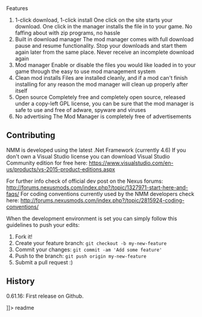 <snippet>
  <content><![CDATA[
# ${1:Nexus Mod Manager}
The Nexus Mod Manager (NMM) is a free and open source piece of software that allows you to download, install, update and manage your files through an easy to use interface. It integrates with the Nexus sites to provide you with a fast, efficient and much less hassled modding experience.

## Features
1. 1-click download, 1-click install
One click on the site starts your download. One click in the manager installs the file in to your game. No faffing about with zip programs, no hassle
2. Built in download manager
The mod manager comes with full download pause and resume functionality. Stop your downloads and start them again later from the same place. Never receive an incomplete download again
3. Mod manager
Enable or disable the files you would like loaded in to your game through the easy to use mod management system
4. Clean mod installs
Files are installed cleanly, and if a mod can't finish installing for any reason the mod manager will clean up properly after itself
5. Open source
Completely free and completely open source, released under a copy-left GPL license, you can be sure that the mod manager is safe to use and free of adware, spyware and viruses
6. No advertising
The Mod Manager is completely free of advertisements

## Contributing
NMM is developed using the latest .Net Framework (currently 4.6)
If you don't own a Visual Studio license you can download Visual Studio Community edition for free here:
https://www.visualstudio.com/en-us/products/vs-2015-product-editions.aspx

For further info check of official dev post on the Nexus forums: http://forums.nexusmods.com/index.php?/topic/1327971-start-here-and-faqs/
For coding conventions currently used by the NMM developers check here: http://forums.nexusmods.com/index.php?/topic/2815924-coding-conventions/

When the development environment is set you can simply follow this guidelines to push your edits:
1. Fork it!
2. Create your feature branch: `git checkout -b my-new-feature`
3. Commit your changes: `git commit -am 'Add some feature'`
4. Push to the branch: `git push origin my-new-feature`
5. Submit a pull request :)

## History
0.61.16: First release on Github.

]]></content>
  <tabTrigger>readme</tabTrigger>
</snippet>